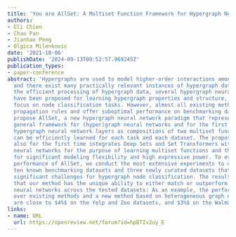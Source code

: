 ```yaml
---
title: 'You are AllSet: A Multiset Function Framework for Hypergraph Neural Networks'
authors:
- Eli Chien
- Chao Pan
- Jianhao Peng
- Olgica Milenkovic
date: '2021-10-06'
publishDate: '2024-09-13T09:52:57.969245Z'
publication_types:
- paper-conference
abstract: 'Hypergraphs are used to model higher-order interactions amongst agents
  and there exist many practically relevant instances of hypergraph datasets. To enable
  the efficient processing of hypergraph data, several hypergraph neural network platforms
  have been proposed for learning hypergraph properties and structure, with a special
  focus on node classification tasks. However, almost all existing methods use heuristic
  propagation rules and offer suboptimal performance on benchmarking datasets. We
  propose AllSet, a new hypergraph neural network paradigm that represents a highly
  general framework for (hyper)graph neural networks and for the first time implements
  hypergraph neural network layers as compositions of two multiset functions that
  can be efficiently learned for each task and each dataset. The proposed AllSet framework
  also for the first time integrates Deep Sets and Set Transformers with hypergraph
  neural networks for the purpose of learning multiset functions and therefore allows
  for significant modeling flexibility and high expressive power. To evaluate the
  performance of AllSet, we conduct the most extensive experiments to date involving
  ten known benchmarking datasets and three newly curated datasets that represent
  significant challenges for hypergraph node classification. The results demonstrate
  that our method has the unique ability to either match or outperform all other hypergraph
  neural networks across the tested datasets: As an example, the performance improvements
  over existing methods and a new method based on heterogeneous graph neural networks
  are close to $4%$ on the Yelp and Zoo datasets, and $3%$ on the Walmart dataset.'
links:
- name: URL
  url: https://openreview.net/forum?id=hpBTIv2uy_E
---
```


